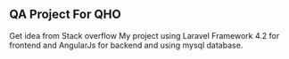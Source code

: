 ## QA Project For QHO
Get idea from Stack overflow
My project using Laravel Framework 4.2 for frontend and AngularJs for backend and using mysql database.
